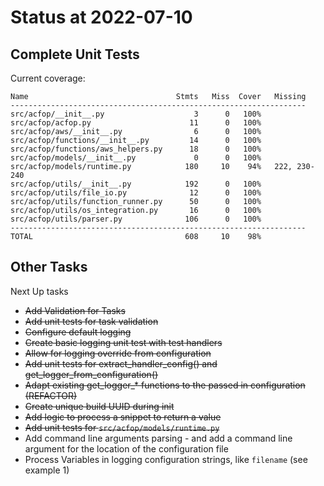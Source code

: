 # Status at 2022-07-10

## Complete Unit Tests

Current coverage:

```text
Name                                 Stmts   Miss  Cover   Missing
------------------------------------------------------------------
src/acfop/__init__.py                    3      0   100%
src/acfop/acfop.py                      11      0   100%
src/acfop/aws/__init__.py                6      0   100%
src/acfop/functions/__init__.py         14      0   100%
src/acfop/functions/aws_helpers.py      18      0   100%
src/acfop/models/__init__.py             0      0   100%
src/acfop/models/runtime.py            180     10    94%   222, 230-240
src/acfop/utils/__init__.py            192      0   100%
src/acfop/utils/file_io.py              12      0   100%
src/acfop/utils/function_runner.py      50      0   100%
src/acfop/utils/os_integration.py       16      0   100%
src/acfop/utils/parser.py              106      0   100%
------------------------------------------------------------------
TOTAL                                  608     10    98%
```

## Other Tasks

Next Up tasks

* ~~Add Validation for Tasks~~
* ~~Add unit tests for task validation~~
* ~~Configure default logging~~
* ~~Create basic logging unit test with test handlers~~
* ~~Allow for logging override from configuration~~
* ~~Add unit tests for extract_handler_config() and get_logger_from_configuration()~~
* ~~Adapt existing get_logger_* functions to the passed in configuration (REFACTOR)~~
* ~~Create unique build UUID during init~~
* ~~Add logic to process a snippet to return a value~~
* ~~Add unit tests for `src/acfop/models/runtime.py`~~
* Add command line arguments parsing - and add a command line argument for the location of the configuration file
* Process Variables in logging configuration strings, like `filename` (see example 1)


